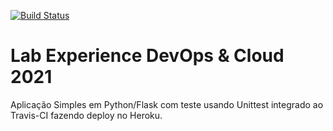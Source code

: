 [![Build Status](https://travis-ci.com/andrereges/devopslab.svg?branch=main)](https://travis-ci.com/andrereges/devopslab)

# Lab Experience DevOps & Cloud 2021
Aplicação Simples em Python/Flask com teste usando Unittest integrado ao Travis-CI fazendo deploy no Heroku.
